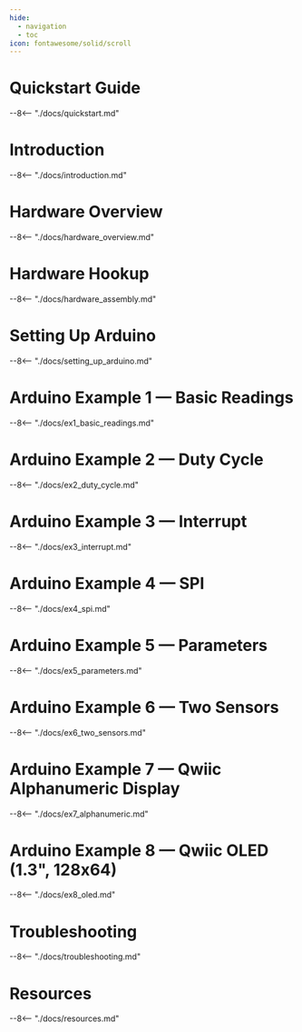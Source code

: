 ```yaml
---
hide:
  - navigation
  - toc
icon: fontawesome/solid/scroll
---
```


# Quickstart Guide
--8<-- "./docs/quickstart.md"

# Introduction
--8<-- "./docs/introduction.md"

# Hardware Overview
--8<-- "./docs/hardware_overview.md"

# Hardware Hookup
--8<-- "./docs/hardware_assembly.md"

# Setting Up Arduino
--8<-- "./docs/setting_up_arduino.md"

# Arduino Example 1 &mdash; Basic Readings
--8<-- "./docs/ex1_basic_readings.md"

# Arduino Example 2 &mdash; Duty Cycle
--8<-- "./docs/ex2_duty_cycle.md"

# Arduino Example 3 &mdash; Interrupt
--8<-- "./docs/ex3_interrupt.md"

# Arduino Example 4 &mdash; SPI
--8<-- "./docs/ex4_spi.md"

# Arduino Example 5 &mdash; Parameters
--8<-- "./docs/ex5_parameters.md"

# Arduino Example 6 &mdash; Two Sensors
--8<-- "./docs/ex6_two_sensors.md"

# Arduino Example 7 &mdash; Qwiic Alphanumeric Display
--8<-- "./docs/ex7_alphanumeric.md"

# Arduino Example 8 &mdash; Qwiic OLED (1.3", 128x64)
--8<-- "./docs/ex8_oled.md"

# Troubleshooting
--8<-- "./docs/troubleshooting.md"

# Resources
--8<-- "./docs/resources.md"
